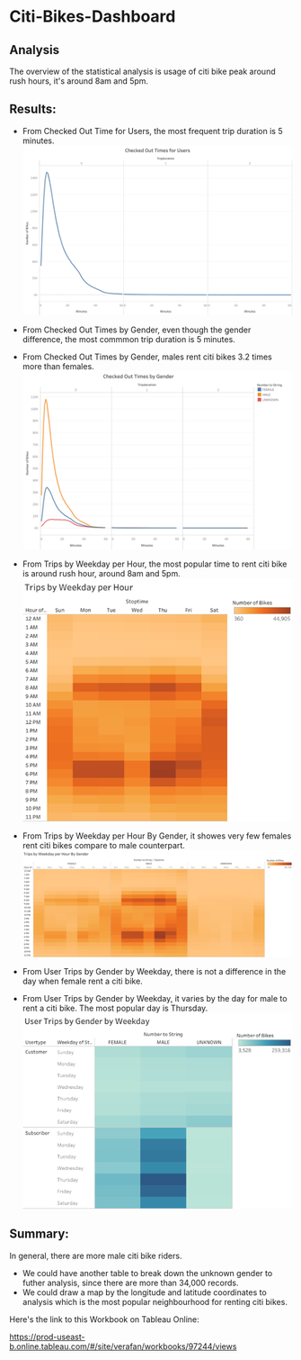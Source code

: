 # Citi-Bikes-Dashboard
## Analysis
The overview of the statistical analysis is usage of citi bike peak around rush hours, it's around 8am and 5pm.

## Results:
- From Checked Out Time for Users, the most frequent trip duration is 5 minutes.
![alt text](https://github.com/shuyaof/Citi-Bikes-Dashboard/blob/main/Resources/Checked%20Out%20Times%20for%20Users.png)

- From Checked Out Times by Gender, even though the gender difference, the most commmon trip duration is 5 minutes.
- From Checked Out Times by Gender, males rent citi bikes 3.2 times more than females.
![alt text](https://github.com/shuyaof/Citi-Bikes-Dashboard/blob/main/Resources/Checked%20Out%20Times%20by%20Gender.png)

- From Trips by Weekday per Hour, the most popular time to rent citi bike is around rush hour, around 8am and 5pm.
![alt text](https://github.com/shuyaof/Citi-Bikes-Dashboard/blob/main/Resources/Trips%20by%20Weekday%20per%20Hour.png)
- From Trips by Weekday per Hour By Gender, it showes very few females rent citi bikes compare to male counterpart.
![alt text](https://github.com/shuyaof/Citi-Bikes-Dashboard/blob/main/Resources/Trips%20by%20Weekday%20per%20Hour%20By%20Gender.png)
- From User Trips by Gender by Weekday, there is not a difference in the day when female rent a citi bike.
- From User Trips by Gender by Weekday, it varies by the day for male to rent a citi bike. The most popular day is Thursday.
![alt text](https://github.com/shuyaof/Citi-Bikes-Dashboard/blob/main/Resources/User%20Trips%20by%20Gender%20by%20Weekday.png)

## Summary:
In general, there are more male citi bike riders. 
- We could have another table to break down the unknown gender to futher analysis, since there are more than 34,000 records.
- We could draw a map by the longitude and latitude coordinates to analysis which is the most popular neighbourhood for renting citi bikes.

Here's the link to this Workbook on Tableau Online: 

https://prod-useast-b.online.tableau.com/#/site/verafan/workbooks/97244/views


